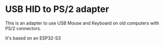 # USB HID to PS/2 adapter

This is an adapter to use USB Mouse and Keyboard on old computers with PS/2 connectors.

It's based on an ESP32-S3
